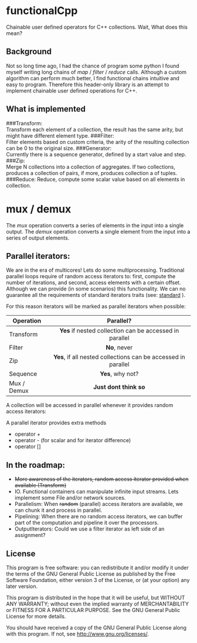 # functionalCpp

Chainable user defined operators for C++ collections.
Wait, What does this mean?

## Background

Not so long time ago, I had the chance of program some python I found myself writing long chains of _map_ / _filter_  / _reduce_  calls.
Although a custom algorithm can perform much better, I find functional chains intuitive and easy to program. Therefore this header-only library
is an attempt to implement chainable user defined operations for C++.

## What is implemented

###Transform:   
Transform each element of a collection, the result has the same arity, but might have different element type.
###Filter:          
Filter elements based on custom criteria, the arity of the resulting collection can be 0 to the original size.
###Generator:          
Currently there is a sequence generator, defined by a start value and step.
###Zip:          
Merge N collections into a collection of aggregates. If two collections, produces a collection of pairs, if more, produces collection a of tuples.
###Reduce:
Reduce, compute some scalar value based on all elements in collection.

# mux / demux
The *mux* operation converts a series of elements in the input into a single output.
The *demux* operation converts a single element from the input into a series of output elements.

## Parallel iterators:

We are in the era of multicores! Lets do some multiprocessing.
Traditional parallel loops require of random access iterators to: first, compute the number of iterations, and second,  access elements with a certain offset.
Although we can provide (in some scenarios) this functionality. We can no guarantee all the requirements of standard iterators traits (see: [standard](http://en.cppreference.com/w/cpp/concept/RandomAccessIterator) ).

For this reason iterators will be marked as parallel iterators when possible:

| Operation     | Parallel?                                                      |
| ------------- |:--------------------------------------------------------------:|
| Transform     | **Yes** if nested collection can be accessed in parallel       |
| Filter        | **No**, never                                                  |
| Zip           | **Yes**, if all nested collections can be accessed in parallel |
| Sequence      | **Yes**, why not?                                              |
| Mux / Demux   | **Just dont think so**                                         |

A collection will be accessed in parallel whenever it provides random access iterators:

A parallel iterator provides extra methods
- operator +
- operator - (for scalar and for iterator difference)
- operator []

## In the roadmap:

  + ~~More awareness of the iterators, random access iterator provided when available (Transform)~~
  + IO. Functional containers can manipulate infinite input streams. Lets implement some File and/or network sources.
  + Parallelism: When ~~random~~ (parallel) access iterators are available, we can chunk it and process in parallel.
  + Pipelining: When there are no random access iterators, we can buffer part of the computation and pipeline it over the processors.
  + OutputIterators: Could we use a filter iterator as left side of an assignment?

## License

This program is free software: you can redistribute it and/or modify
it under the terms of the GNU General Public License as published by
the Free Software Foundation, either version 3 of the License, or
(at your option) any later version.

This program is distributed in the hope that it will be useful,
but WITHOUT ANY WARRANTY; without even the implied warranty of
MERCHANTABILITY or FITNESS FOR A PARTICULAR PURPOSE.  See the
GNU General Public License for more details.

You should have received a copy of the GNU General Public License
along with this program.  If not, see <http://www.gnu.org/licenses/>.
